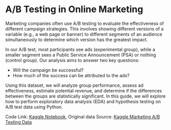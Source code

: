 # A/B Testing in Online Marketing
Marketing companies often use A/B testing to evaluate the effectiveness of different campaign strategies. This involves showing different versions of a variable (e.g., a web page or banner) to different segments of an audience simultaneously to determine which version has the greatest impact.

In our A/B test, most participants see ads (experimental group), while a smaller segment sees a Public Service Announcement (PSA) or nothing (control group). Our analysis aims to answer two key questions:

- Will the campaign be successful?
- How much of the success can be attributed to the ads?

Using this dataset, we will analyze group performance, assess ad effectiveness, estimate potential revenue, and determine if the differences between the groups are statistically significant. In this guide, we will explore how to perform exploratory data analysis (EDA) and hypothesis testing on A/B test data using Python. 

Code Link: [Kaggle Notebook](https://github.com/PistonPowerr/AB-Testing_OnlineMarketing/blob/main/digital-marketing-a-b-test-analysis.ipynb), 
Original data Source: [Kaggle Marketing A/B Testing Data](https://www.kaggle.com/datasets/faviovaz/marketing-ab-testing/data)
